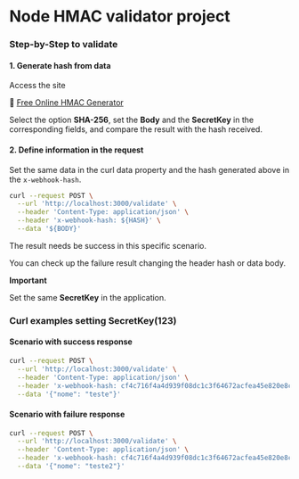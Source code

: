 # Node HMAC validator project

### Step-by-Step to validate

#### 1. Generate hash from data

Access the site

🔗 [Free Online HMAC Generator](https://www.freeformatter.com/hmac-generator.html)

Select the option **SHA-256**, set the **Body** and the **SecretKey** in the corresponding fields, and compare the result with the hash received.

#### 2. Define information in the request

Set the same data in the curl data property and the hash generated above in the `x-webhook-hash`.

```bash
curl --request POST \
  --url 'http://localhost:3000/validate' \
  --header 'Content-Type: application/json' \
  --header 'x-webhook-hash: ${HASH}' \
  --data '${BODY}'
```

The result needs be success in this specific scenario.

You can check up the failure result changing the header hash or data body.

**Important**

Set the same **SecretKey** in the application.

### Curl examples setting SecretKey(123) 

#### Scenario with success response

```bash
curl --request POST \
  --url 'http://localhost:3000/validate' \
  --header 'Content-Type: application/json' \
  --header 'x-webhook-hash: cf4c716f4a4d939f08dc1c3f64672acfea45e820e8caf98379ac8d6b24524556' \
  --data '{"nome": "teste"}'
```

#### Scenario with failure response

```bash
curl --request POST \
  --url 'http://localhost:3000/validate' \
  --header 'Content-Type: application/json' \
  --header 'x-webhook-hash: cf4c716f4a4d939f08dc1c3f64672acfea45e820e8caf98379ac8d6b24524556' \
  --data '{"nome": "teste2"}'
```